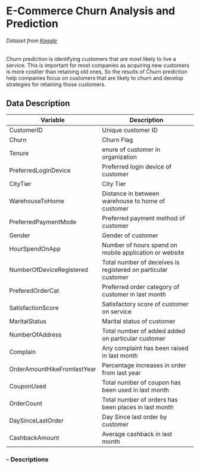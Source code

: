 # E-Commerce Churn Analysis and Prediction
###### Dataset from [Kaggle](https://www.kaggle.com/datasets/ankitverma2010/ecommerce-customer-churn-analysis-and-prediction "EComm Churn")
Churn prediction is identifying customers that are most likely to live a service. This is important for most companies as acquiring new customers is more costlier than retaining old ones, So the results of Churn prediction help companies focus on customers that are likely to churn and develop strategies for retaining those customers.
## Data Description
| Variable | Description |
| --- | --- |
|CustomerID|Unique customer ID|
|Churn|Churn Flag|
|Tenure|enure of customer in organization|
|PreferredLoginDevice|Preferred login device of customer|
|CityTier|City Tier|
|WarehouseToHome|Distance in between warehouse to home of customer|
|PreferredPaymentMode|Preferred payment method of customer|
|Gender|Gender of customer|
|HourSpendOnApp|Number of hours spend on mobile application or website|
|NumberOfDeviceRegistered|Total number of deceives is registered on particular customer|
|PreferedOrderCat|Preferred order category of customer in last month|
|SatisfactionScore|Satisfactory score of customer on service|
|MaritalStatus|Marital status of customer|
|NumberOfAddress|Total number of added added on particular customer|
|Complain|Any complaint has been raised in last month|
|OrderAmountHikeFromlastYear|Percentage increases in order from last year|
|CouponUsed|Total number of coupon has been used in last month|
|OrderCount|Total number of orders has been places in last month|
|DaySinceLastOrder|Day Since last order by customer|
|CashbackAmount|Average cashback in last month|

### - Descriptions
